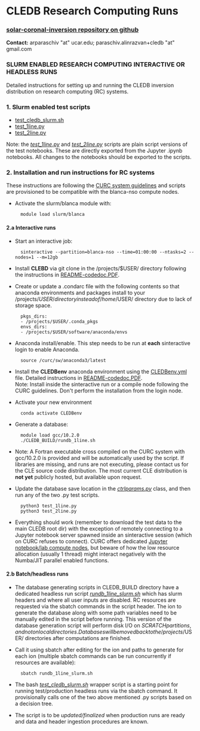 # **CLEDB Research Computing Runs**

### [solar-coronal-inversion repository on github](https://github.com/arparaschiv/solar-coronal-inversion/)

**Contact:** arparaschiv "at" ucar.edu; paraschiv.alinrazvan+cledb "at" gmail.com

### **SLURM ENABLED RESEARCH COMPUTING INTERACTIVE OR HEADLESS RUNS**

Detailed instructions for setting up and running the CLEDB inversion distribution on research computing (RC) systems.

### 1. Slurm enabled test scripts 

- [test_cledb_slurm.sh](./test_cledb_slurm.sh)
- [test_1line.py](./test_1line.py)
- [test_2line.py](./test_2line.py)

Note: the *[test_1line.py](./test_1line.py)* and *[test_2line.py](./test_2line.py)* scripts are plain script versions of the test notebooks.
These are directly exported from the Jupyter .ipynb notebooks. All changes to the notebooks should be exported to the scripts.

### 2. Installation and run instructions for RC systems

These instructions are following the [CURC system guidelines](https://curc.readthedocs.io/en/latest/index.html) and scripts are provisioned to be compatible with the blanca-nso compute nodes.

- Activate the slurm/blanca module with: 

        module load slurm/blanca 

#### 2.a Interactive runs

- Start an interactive job:

        sinteractive --partition=blanca-nso --time=01:00:00 --ntasks=2 --nodes=1 --m=12gb

- Install **CLEBD** via git clone in the /projects/$USER/ directory following the instructions in [README-codedoc.PDF](./codedoc-latex/README-CODEDOC.pdf).

- Create or update a .condarc file with the following contents so that anaconda environments and packages install to your /projects/$USER/ directory instead of /home/$USER/ directory due to lack of storage space.

        pkgs_dirs:
        - /projects/$USER/.conda_pkgs
        envs_dirs:
        - /projects/$USER/software/anaconda/envs

- Anaconda install/enable. This step needs to be run at **each** sinteractive login to enable Anaconda.

        source /curc/sw/anaconda3/latest

- Install the **CLEDBenv** anaconda environment using the [CLEDBenv.yml](./CLEDBenv.yml) file. Detailed instructions in [README-codedoc.PDF](./codedoc-latex/README-CODEDOC.pdf).<br>
Note: Install inside the sinteractive run or a compile node following the CURC guidelines. Don't perform the installation from the login node.

- Activate your new environment

        conda activate CLEDBenv

- Generate a database:

        module load gcc/10.2.0
        ./CLEDB_BUILD/rundb_1line.sh 

- Note: A Fortran executable cross compiled on the CURC system with gcc/10.2.0 is provided and will be automatically used by the script. If libraries are missing, and runs are not executing, please contact us for the CLE source code distribution. The most current CLE distribution is **not yet** publicly hosted, but available upon request.

- Update the database save location in the *[ctrlparams.py](./ctrlparams.py)* class, and then run any of the two .py test scripts. 

        python3 test_1line.py
        python3 test_2line.py

- Everything should work (remember to download the test data to the main CLEDB root dir) with the exception of remotely connecting to a Jupyter notebook server spawned inside an sinteractive session (which on CURC refuses to connect). CURC offers dedicated [Jupyter notebook/lab compute nodes](https://curc.readthedocs.io/en/latest/gateways/jupyterhub.html), but beware of how the low resource allocation (usually 1 thread) might interact negatively with the Numba/JIT parallel enabled functions.

#### 2.b Batch/headless runs

- The database generating scripts in CLEDB_BUILD directory have a dedicated headless run script *[rundb_1line_slurm.sh](./CLEBD_BUILD/rundb_1line_slurm.sh)* which has slurm headers and where all user inputs are disabled.
RC resources are requested via the sbatch commands in the script header. The ion to generate the database along with some path variables need to be manually edited in the script before running. This version of the database generation script will perform disk I/O on $SCRATCH partitions, and not on local directories. Databases will be moved back to the /projects/$USER/ directories after computations are finished.

- Call it using sbatch after editing for the ion and paths to generate for each ion (multiple sbatch commands can be run concurrently if resources are available):
        
        sbatch rundb_1line_slurm.sh 

- The bash *[test_cledb_slurm.sh](./test_cledb_slurm.sh)* wrapper script is a starting point for running test/production headless runs via the sbatch command. It provisionally calls one of the two above mentioned .py scripts based on a decision tree.

- The script is to be *updated/finalized* when production runs are ready and data and header ingestion procedures are known.